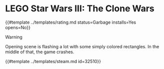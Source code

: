 # LEGO Star Wars III: The Clone Wars
<!-- script:Aliases [
    "Lego Star Wars III The Clone Wars",
    "Lego Star Wars 3: The Clone Wars",
    "Lego Star Wars 3 The Clone Wars",
    "Lego Star Wars III",
    "Lego Star Wars 3"
] -->

{{#template ../templates/rating.md status=Garbage installs=Yes opens=No}} 

> [!WARNING]
> Opening scene is flashing a lot with some simply colored rectangles. In the middle of that, the game crashes.

{{#template ../templates/steam.md id=32510}}
